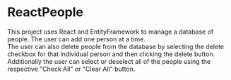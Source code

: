# ReactPeople
This project uses React and EntityFramework to manage a database of people. 
The user can add one person at a time.  
The user can also delete people from the database by selecting the delete checkbox for that individual person
and then clicking the delete button. 
Additionally the user can select or deselect all of the people using the respective "Check All" or "Clear All" button.
